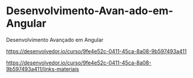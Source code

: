 # Desenvolvimento-Avan-ado-em-Angular
Desenvolvimento Avançado em Angular

https://desenvolvedor.io/curso/9fe4e52c-0411-45ca-8a08-9b597493a411

https://desenvolvedor.io/curso/9fe4e52c-0411-45ca-8a08-9b597493a411/links-materiais
